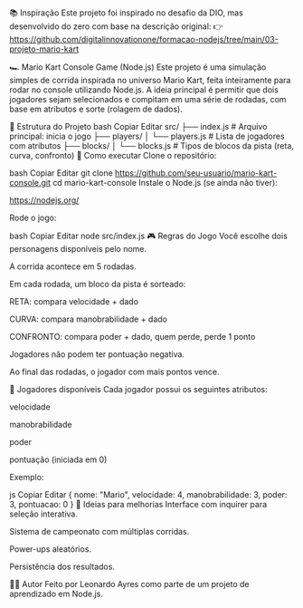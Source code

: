 📚 Inspiração
Este projeto foi inspirado no desafio da DIO, mas desenvolvido do zero com base na descrição original:
👉 https://github.com/digitalinnovationone/formacao-nodejs/tree/main/03-projeto-mario-kart

🏎️ Mario Kart Console Game (Node.js)
Este projeto é uma simulação simples de corrida inspirada no universo Mario Kart, feita inteiramente para rodar no console utilizando Node.js. A ideia principal é permitir que dois jogadores sejam selecionados e compitam em uma série de rodadas, com base em atributos e sorte (rolagem de dados).

📁 Estrutura do Projeto
bash
Copiar
Editar
src/
├── index.js            # Arquivo principal: inicia o jogo
├── players/
│   └── players.js      # Lista de jogadores com atributos
├── blocks/
│   └── blocks.js       # Tipos de blocos da pista (reta, curva, confronto)
🚀 Como executar
Clone o repositório:

bash
Copiar
Editar
git clone https://github.com/seu-usuario/mario-kart-console.git
cd mario-kart-console
Instale o Node.js (se ainda não tiver):

https://nodejs.org/

Rode o jogo:

bash
Copiar
Editar
node src/index.js
🎮 Regras do Jogo
Você escolhe dois personagens disponíveis pelo nome.

A corrida acontece em 5 rodadas.

Em cada rodada, um bloco da pista é sorteado:

RETA: compara velocidade + dado

CURVA: compara manobrabilidade + dado

CONFRONTO: compara poder + dado, quem perde, perde 1 ponto

Jogadores não podem ter pontuação negativa.

Ao final das rodadas, o jogador com mais pontos vence.

👾 Jogadores disponíveis
Cada jogador possui os seguintes atributos:

velocidade

manobrabilidade

poder

pontuação (iniciada em 0)

Exemplo:

js
Copiar
Editar
{
  nome: "Mario",
  velocidade: 4,
  manobrabilidade: 3,
  poder: 3,
  pontuacao: 0
}
🔧 Ideias para melhorias
Interface com inquirer para seleção interativa.

Sistema de campeonato com múltiplas corridas.

Power-ups aleatórios.

Persistência dos resultados.

🧑‍💻 Autor
Feito por Leonardo Ayres como parte de um projeto de aprendizado em Node.js.